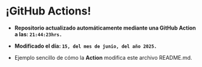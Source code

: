 # ¡GitHub Actions!
* **Repositorio actualizado automáticamente mediante una GitHub Action a las: `21:44:23hrs.`**
* **Modificado el día: `15, del mes de junio, del año 2025.`**

* Ejemplo sencillo de cómo la **Action** modifica este archivo README.md.
